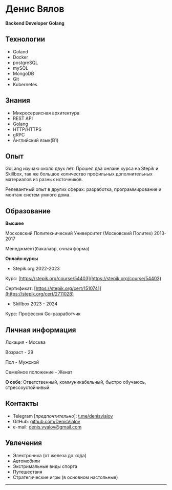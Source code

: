 # Денис Вялов

**Backend Developer Golang**

## Технологии
* Goland
* Docker
* postgreSQL
* mySQL
* MongoDB
* Git
* Kubernetes


## Знания
* Микросервисная архитектура
* REST API 
* Golang
* HTTP/HTTPS
* gRPC
* Английский язык(B1)

## Опыт

GoLang изучаю около двух лет. Прошел два онлайн курса на Stepik и Skillbox, так же большое количество профильных дополнительных материалов из разных источников.

Релевантный опыт в других сферах: разработка, программирование и монтаж систем умного дома.

## Образование

**Высшее**

Московский Политехнический Университет (Московский Политех) 2013-2017

Менеджмент(бакалавр, очная форма)

**Онлайн курсы**

* Stepik.org 2022-2023

Курс: [https://stepik.org/course/54403](https://stepik.org/course/54403) 

Сертификат: [https://stepik.org/cert/1510741](https://stepik.org/cert/2711028)

* Skillbox 2023 - 2024

Курс: Профессия Go-разработчик

## Личная информация

Локация - Москва

Возраст - 29

Пол - Мужской

Семейное положение - Женат

**О себе**:
Ответственный, коммуникабельный, быстро обучаюсь, стрессоустойчивый.

## Контакты

* Telegram [_предпочтительно_]: [t.me/denisvialov](https://t.me/denisvialov)
* GitHub: [github.com/DenisVialov](https://github.com/DenisVialov)
* e-mail: [denis.vyalov@gmail.com](mailto:denis.vyalov@gmail.com)

## Увлечения

* Электроника (от железа до кода)
* Автомобили
* Экстримальные виды спорта
* Путешествия
* Стратегические игры (в основном настольные)

---
